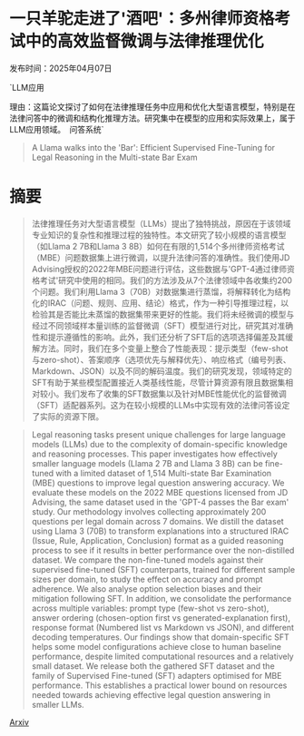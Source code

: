 # 一只羊驼走进了'酒吧'：多州律师资格考试中的高效监督微调与法律推理优化

发布时间：2025年04月07日

`LLM应用

理由：这篇论文探讨了如何在法律推理任务中应用和优化大型语言模型，特别是在法律问答中的微调和结构化推理方法。研究集中在模型的应用和实际效果上，属于LLM应用领域。` `问答系统`

> A Llama walks into the 'Bar': Efficient Supervised Fine-Tuning for Legal Reasoning in the Multi-state Bar Exam

# 摘要

> 法律推理任务对大型语言模型（LLMs）提出了独特挑战，原因在于该领域专业知识的复杂性和推理过程的独特性。本文研究了较小规模的语言模型（如Llama 2 7B和Llama 3 8B）如何在有限的1,514个多州律师资格考试（MBE）问题数据集上进行微调，以提升法律问答的准确性。我们使用JD Advising授权的2022年MBE问题进行评估，这些数据与'GPT-4通过律师资格考试'研究中使用的相同。我们的方法涉及从7个法律领域中各收集约200个问题。我们利用Llama 3（70B）对数据集进行蒸馏，将解释转化为结构化的IRAC（问题、规则、应用、结论）格式，作为一种引导推理过程，以检验其是否能比未蒸馏的数据集带来更好的性能。我们将未经微调的模型与经过不同领域样本量训练的监督微调（SFT）模型进行对比，研究其对准确性和提示遵循性的影响。此外，我们还分析了SFT后的选项选择偏差及其缓解方法。同时，我们在多个变量上整合了性能表现：提示类型（few-shot与zero-shot）、答案顺序（选项优先与解释优先）、响应格式（编号列表、Markdown、JSON）以及不同的解码温度。我们的研究发现，领域特定的SFT有助于某些模型配置接近人类基线性能，尽管计算资源有限且数据集相对较小。我们发布了收集的SFT数据集以及针对MBE性能优化的监督微调（SFT）适配器系列。这为在较小规模的LLMs中实现有效的法律问答设定了实际的资源下限。

> Legal reasoning tasks present unique challenges for large language models (LLMs) due to the complexity of domain-specific knowledge and reasoning processes. This paper investigates how effectively smaller language models (Llama 2 7B and Llama 3 8B) can be fine-tuned with a limited dataset of 1,514 Multi-state Bar Examination (MBE) questions to improve legal question answering accuracy. We evaluate these models on the 2022 MBE questions licensed from JD Advising, the same dataset used in the 'GPT-4 passes the Bar exam' study. Our methodology involves collecting approximately 200 questions per legal domain across 7 domains. We distill the dataset using Llama 3 (70B) to transform explanations into a structured IRAC (Issue, Rule, Application, Conclusion) format as a guided reasoning process to see if it results in better performance over the non-distilled dataset. We compare the non-fine-tuned models against their supervised fine-tuned (SFT) counterparts, trained for different sample sizes per domain, to study the effect on accuracy and prompt adherence. We also analyse option selection biases and their mitigation following SFT. In addition, we consolidate the performance across multiple variables: prompt type (few-shot vs zero-shot), answer ordering (chosen-option first vs generated-explanation first), response format (Numbered list vs Markdown vs JSON), and different decoding temperatures. Our findings show that domain-specific SFT helps some model configurations achieve close to human baseline performance, despite limited computational resources and a relatively small dataset. We release both the gathered SFT dataset and the family of Supervised Fine-tuned (SFT) adapters optimised for MBE performance. This establishes a practical lower bound on resources needed towards achieving effective legal question answering in smaller LLMs.

[Arxiv](https://arxiv.org/abs/2504.04945)